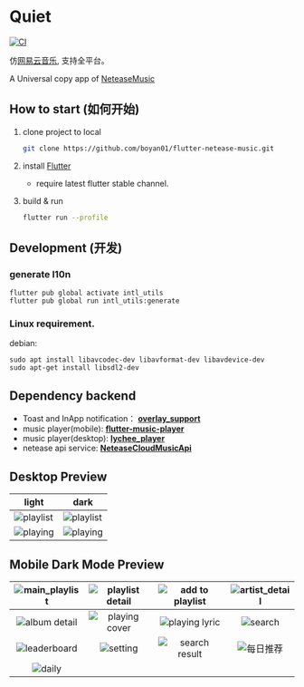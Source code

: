# Quiet

[![CI](https://github.com/boyan01/flutter-netease-music/workflows/CI/badge.svg)](https://github.com/boyan01/flutter-netease-music/actions)

仿[网易云音乐](https://music.163.com/#/download), 支持全平台。

A Universal copy app of [NeteaseMusic](https://music.163.com/#/download)

## How to start (如何开始)

1. clone project to local

    ```bash
    git clone https://github.com/boyan01/flutter-netease-music.git 
    ```

2. install [Flutter](https://flutter.io/docs/get-started/install)

    * require latest flutter stable channel.

3. build & run

    ```bash
    flutter run --profile
    ```

## Development (开发)

### generate l10n

```shell
flutter pub global activate intl_utils
flutter pub global run intl_utils:generate
```

### Linux requirement.

debian:

   ```shell
   sudo apt install libavcodec-dev libavformat-dev libavdevice-dev
   sudo apt-get install libsdl2-dev
   ```

## Dependency backend

* Toast and InApp notification：
  [**overlay_support**](https://github.com/boyan01/overlay_support)
* music player(mobile):
  [**flutter-music-player**](https://github.com/boyan01/flutter-music-player)
* music player(desktop):
  [**lychee_player**](https://github.com/boyan01/lychee_player)
* netease api service:
  [**NeteaseCloudMusicApi**](https://github.com/ziming1/NeteaseCloudMusicApi)

## Desktop Preview

| light                                                            | dark                                                           |
|------------------------------------------------------------------|----------------------------------------------------------------|
| ![playlist](https://boyan01.github.io/quiet/playlist_light.png ) | ![playlist](https://boyan01.github.io/quiet/playlist_dark.png) |
| ![playing](https://boyan01.github.io/quiet/playing_light.png)    | ![playing](https://boyan01.github.io/quiet/playing_dark.png)   |

## Mobile Dark Mode Preview

| ![main_playlist](https://boyan01.github.io/quiet/mobile_main_playlist.png) | ![playlist detail](https://boyan01.github.io/quiet/mobile_playlist_detail.png) | ![add to playlist](https://boyan01.github.io/quiet/mobile_add_to_playlist.png) | ![artist_detail](https://boyan01.github.io/quiet/mobile_artist_detail.png) |
|:--------------------------------------------------------------------------:|:------------------------------------------------------------------------------:|:------------------------------------------------------------------------------:|:--------------------------------------------------------------------------:|
|  ![album detail](https://boyan01.github.io/quiet/mobile_album_detail.png)  |   ![playing cover](https://boyan01.github.io/quiet/mobile_playing_cover.png)   |   ![playing lyric](https://boyan01.github.io/quiet/mobile_playing_lyric.png)   |        ![search](https://boyan01.github.io/quiet/mobile_search.png)        |
|    ![leaderboard](https://boyan01.github.io/quiet/mobile_leadboard.png)    |         ![setting](https://boyan01.github.io/quiet/mobile_setting.png)         |   ![search result](https://boyan01.github.io/quiet/mobile_search_result.png)   |      ![每日推荐](https://boyan01.github.io/quiet/mobile_playing_list.png)      |
|         ![daily](https://boyan01.github.io/quiet/mobile_daily.png)         |                                                                                |                                                                                |                                                                            |
